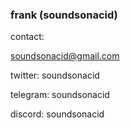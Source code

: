 ### frank (soundsonacid)
contact:

soundsonacid@gmail.com

twitter: soundsonacid

telegram: soundsonacid

discord: soundsonacid
